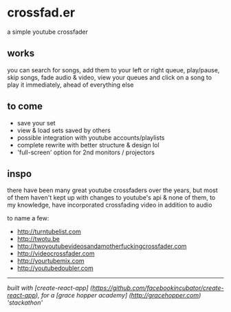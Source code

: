 # crossfad.er 

a simple youtube crossfader

## works

you can search for songs, add them to your left or right queue, play/pause, skip songs, fade audio & video, view your queues and click on a song to play it immediately, ahead of everything else

## to come

- save your set
- view & load sets saved by others
- possible integration with youtube accounts/playlists
- complete rewrite with better structure & design lol
- 'full-screen' option for 2nd monitors / projectors

## inspo

there have been many great youtube crossfaders over the years, but most of them haven't kept up with changes to youtube's api & none of them, to my knowledge, have incorporated crossfading video in addition to audio 

to name a few:

- http://turntubelist.com
- http://twotu.be
- http://twoyoutubevideosandamotherfuckingcrossfader.com
- http://videocrossfader.com
- http://yourtubemix.com
- http://youtubedoubler.com

---

*built with [create-react-app] (https://github.com/facebookincubator/create-react-app), for a [grace hopper academy] (http://gracehopper.com) 'stackathon'*

